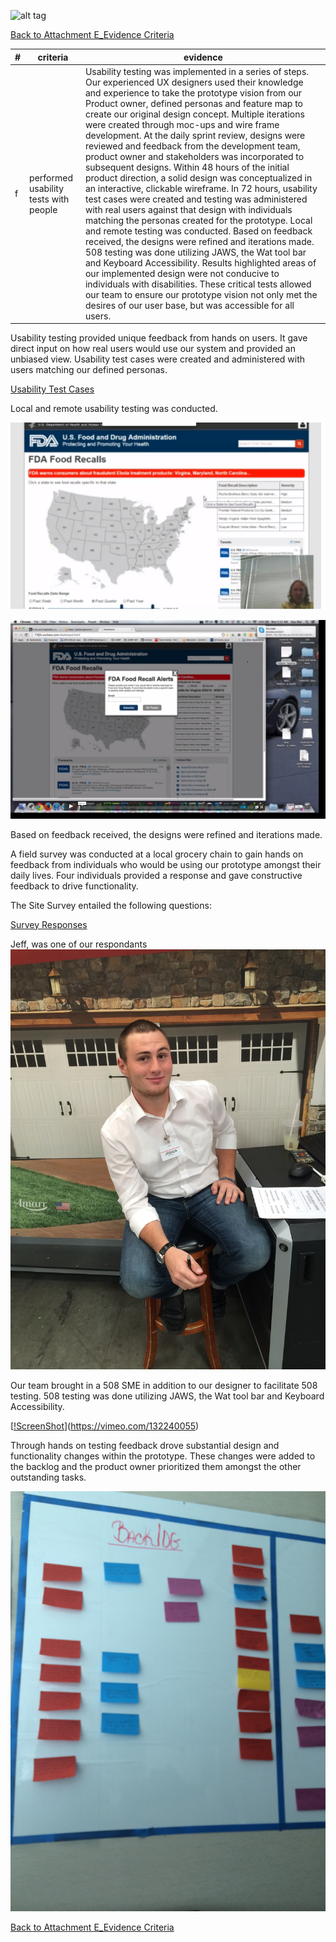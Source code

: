 ![alt tag](https://github.com/AccentureFed/process-documentation/raw/master/agile-process-photos/response-images/proposal-header.png)

[Back to Attachment E_Evidence Criteria](https://github.com/AccentureFed/18FRFQ-Response/blob/master/process-documentation/evidence/README.md)

|#|criteria|evidence|
|-------|---------------|------------------|
|f|performed usability tests with people|Usability testing was implemented in a series of steps.   Our experienced UX designers used their knowledge and experience to take the prototype vision from our Product owner, defined personas and feature map to create our original design concept.  Multiple iterations were created through moc-ups and wire frame development.  At the daily sprint review, designs were reviewed and feedback from the development team, product owner and stakeholders was incorporated to subsequent designs.  Within 48 hours of the initial product direction, a solid design was conceptualized in an interactive, clickable wireframe. In 72 hours, usability test cases were created and testing was administered with real users against that design with individuals matching the personas created for the prototype.  Local and remote testing was conducted. Based on feedback received, the designs were refined and iterations made. 508 testing was done utilizing JAWS, the Wat tool bar and Keyboard Accessibility.  Results highlighted areas of our implemented design were not conducive to individuals with disabilities.  These critical tests allowed our team to ensure our prototype vision not only met the desires of our user base, but was accessible for all users.|

Usability testing provided unique feedback from hands on users.  It gave direct input on how real users would use our system and provided an unbiased view.  Usability test cases were created and administered with users matching our defined personas.   

[Usability Test Cases](https://github.com/AccentureFed/18FRFQ-Response/blob/master/process-documentation/user-centric-design/usability%20testing/usab%20questionaiere.docx?raw=true)

Local and remote usability testing was conducted. 

[![ScreenShot](https://github.com/AccentureFed/18FRFQ-Response/blob/master/process-documentation/testing/alison-usability.png?raw=true)](https://vimeo.com/132240054)

[![ScreenShot](https://github.com/AccentureFed/18FRFQ-Response/blob/master/process-documentation/testing/6-24-go-to-meeting-capture.png?raw=true)](https://vimeo.com/132240058)


Based on feedback received, the designs were refined and iterations made. 

A field survey was conducted at a local grocery chain to gain hands on feedback from individuals who would be using our prototype amongst their daily lives.  Four individuals provided a response and gave constructive feedback to drive functionality. 

The Site Survey entailed the following questions:

[Survey Responses](https://github.com/AccentureFed/18FRFQ-Response/blob/master/process-documentation/user-centric-design/User%20Survey/18F%20Survey%20(Responses).xlsx?raw=true)

Jeff, was one of our respondants 
![alt tag](https://github.com/AccentureFed/18FRFQ-Response/blob/master/process-documentation/user-centric-design/User%20Survey/IMG_0181.JPG?raw=true)

Our team brought in a 508 SME in addition to our designer to facilitate 508 testing.   508 testing was done utilizing JAWS, the Wat tool bar and Keyboard Accessibility. 

[[!ScreenShot](https://github.com/AccentureFed/18FRFQ-Response/blob/master/process-documentation/testing/508-testing.png?raw=true)](https://vimeo.com/132240055)

Through hands on testing feedback drove substantial design and functionality changes within the prototype. These changes were added to the backlog and the product owner prioritized them amongst the other outstanding tasks. 

![alt tag](https://github.com/AccentureFed/18FRFQ-Response/blob/master/process-documentation/agile-process-photos/process-photos/2015-06-26%2009.52.14%20-%20backlog.jpg?raw=true>)


[Back to Attachment E_Evidence Criteria](https://github.com/AccentureFed/18FRFQ-Response/blob/master/process-documentation/evidence/README.md)

